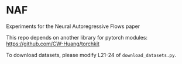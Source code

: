 # NAF
Experiments for the Neural Autoregressive Flows paper


This repo depends on another library for pytorch modules: https://github.com/CW-Huang/torchkit

To download datasets, please modify L21-24 of `download_datasets.py`. 